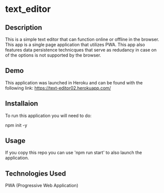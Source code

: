 # text_editor

## Description 

This is a simple text editor that can function online or offline in the browser. 
This app is a single page application that utilizes PWA. This app also features data persistence
technicques that serve as redudancy in case on of the options is not supported by the browser. 

## Demo 

This application was launched in Heroku and can be found with the following link:
https://text-editor02.herokuapp.com/

## Installaion

To run this application you will need to do:

npm init -y

## Usage

If you copy this repo you can use 'npm run start' to also launch the application.

## Technologies Used

PWA (Progressive Web Application)






